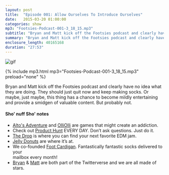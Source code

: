 ```yaml
---
layout: post
title:  "Episode 001: Allow Ourselves To Introduce Ourselves"
date:   2015-03-20 01:00:00
categories: show
mp3: "Footsies-Podcast-001-3_18_15.mp3"
subtitle: "Bryan and Matt kick off the Footsies podcast and clearly have no idea what they are doing."
summary: "Bryan and Matt kick off the Footsies podcast and clearly have no idea what they are doing. They should just quit now and keep making socks. Or maybe, just maybe, this thing has a chance to become mildly entertaining and provide a smidgen of valuable content. But probably not."
enclosure_length: 40165168
duration: "27:53"
---
```

![gif](/images/podcast-001.gif)

{% include mp3.html mp3="Footsies-Podcast-001-3_18_15.mp3" preload="none" %}

Bryan and Matt kick off the Footsies podcast and clearly have no idea what they are doing. They should just quit now and keep making socks. Or maybe, just maybe, this thing has a chance to become mildly entertaining and provide a smidgen of valuable content. But probably not. 

#### Sho' nuff Sho' notes
* [Alto's Adventure](http://altosadventure.com) and [OlliOlli](http://www.roll7.co.uk) are games that might create an addiction.
* Check out [Product Hunt](http://www.producthunt.com) EVERY DAY. Don’t ask questions. Just do it.  
* [The Drop](https://thedrop.club) is where you can find your next favorite EDM jam.
* [Jelly Donuts](https://youtu.be/VYMb_LPN1dI?t=1m20s) are where it’s at.
* We co-founded [Foot Cardigan](http://www.footcardigan.com). Fantastically fantastic socks delivered to your<br> mailbox every month!
* [Bryan](https://twitter.com/bryandeluca) & [Matt](https://twitter.com/yankeyhotel) are both part of the Twitterverse and we are all made of stars.
